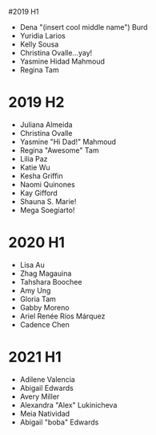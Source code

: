 #2019 H1

- Dena "(insert cool middle name") Burd
- Yuridia Larios
- Kelly Sousa
- Christina Ovalle...yay!
- Yasmine Hidad Mahmoud
- Regina Tam

# 2019 H2

- Juliana Almeida
- Christina Ovalle
- Yasmine "Hi Dad!" Mahmoud
- Regina "Awesome" Tam
- Lilia Paz
- Katie Wu
- Kesha Griffin
- Naomi Quinones
- Kay Gifford
- Shauna S. Marie!
- Mega Soegiarto!

# 2020 H1
- Lisa Au
- Zhag Magauina
- Tahshara Boochee
- Amy Ung
- Gloria Tam
- Gabby Moreno
- Ariel Renée Ríos Márquez
- Cadence Chen

# 2021 H1
- Adilene Valencia
- Abigail Edwards
- Avery Miller
- Alexandra "Alex" Lukinicheva
- Meia Natividad
- Abigail "boba" Edwards 
